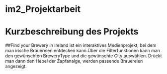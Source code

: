 # im2_Projektarbeit

# Kurzbeschreibung des Projekts

##Find your Brewery in Ireland ist ein interaktives Medienprojekt, bei dem man irische Brauereien entdecken kann.Über die Filterfunktionen kann man den gewünschten BreweryType und die gewünschte City auswählen. Drückt man dann den Hebel der Zapfanalge, werden passende Brauereien angezeigt. 
